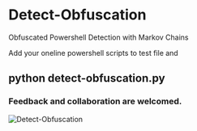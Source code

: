 # Detect-Obfuscation
Obfuscated Powershell Detection with Markov Chains

Add your oneline powershell scripts to test file and 

## python detect-obfuscation.py

### Feedback and collaboration are welcomed.

![Detect-Obfuscation](http://synack.blog/static/ss.png)
